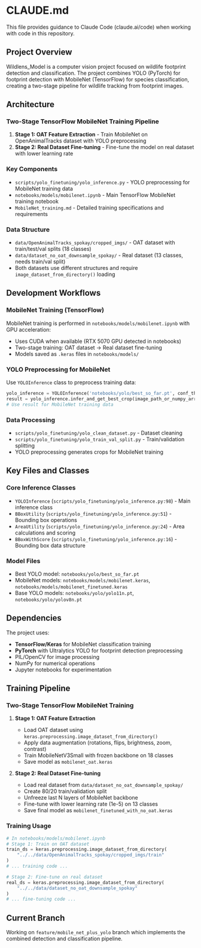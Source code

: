 # CLAUDE.md

This file provides guidance to Claude Code (claude.ai/code) when working with code in this repository.

## Project Overview

Wildlens_Model is a computer vision project focused on wildlife footprint detection and classification. The project combines YOLO (PyTorch) for footprint detection with MobileNet (TensorFlow) for species classification, creating a two-stage pipeline for wildlife tracking from footprint images.

## Architecture

### Two-Stage TensorFlow MobileNet Training Pipeline
1. **Stage 1: OAT Feature Extraction** - Train MobileNet on OpenAnimalTracks dataset with YOLO preprocessing
2. **Stage 2: Real Dataset Fine-tuning** - Fine-tune the model on real dataset with lower learning rate

### Key Components
- `scripts/yolo_finetuning/yolo_inference.py` - YOLO preprocessing for MobileNet training data
- `notebooks/models/mobilenet.ipynb` - Main TensorFlow MobileNet training notebook
- `MobileNet_training.md` - Detailed training specifications and requirements

### Data Structure
- `data/OpenAnimalTracks_spokay/cropped_imgs/` - OAT dataset with train/test/val splits (18 classes)
- `data/dataset_no_oat_downsample_spokay/` - Real dataset (13 classes, needs train/val split)
- Both datasets use different structures and require `image_dataset_from_directory()` loading

## Development Workflows

### MobileNet Training (TensorFlow)
MobileNet training is performed in `notebooks/models/mobilenet.ipynb` with GPU acceleration:
- Uses CUDA when available (RTX 5070 GPU detected in notebooks)
- Two-stage training: OAT dataset → Real dataset fine-tuning
- Models saved as `.keras` files in `notebooks/models/`

### YOLO Preprocessing for MobileNet
Use `YOLOInference` class to preprocess training data:
```python
yolo_inference = YOLOInference('notebooks/yolo/best_so_far.pt', conf_threshold=0.25, iou_threshold=0.45)
result = yolo_inference.infer_and_get_best_crop(image_path_or_numpy_array)
# Use result for MobileNet training data
```

### Data Processing
- `scripts/yolo_finetuning/yolo_clean_dataset.py` - Dataset cleaning
- `scripts/yolo_finetuning/yolo_train_val_split.py` - Train/validation splitting
- YOLO preprocessing generates crops for MobileNet training

## Key Files and Classes

### Core Inference Classes
- `YOLOInference` (`scripts/yolo_finetuning/yolo_inference.py:98`) - Main inference class
- `BBoxUtility` (`scripts/yolo_finetuning/yolo_inference.py:51`) - Bounding box operations
- `AreaUtility` (`scripts/yolo_finetuning/yolo_inference.py:24`) - Area calculations and scoring
- `BBoxWithScore` (`scripts/yolo_finetuning/yolo_inference.py:16`) - Bounding box data structure

### Model Files
- Best YOLO model: `notebooks/yolo/best_so_far.pt`
- MobileNet models: `notebooks/models/mobilenet.keras`, `notebooks/models/mobilenet_finetuned.keras`
- Base YOLO models: `notebooks/yolo/yolo11n.pt`, `notebooks/yolo/yolov8n.pt`

## Dependencies

The project uses:
- **TensorFlow/Keras** for MobileNet classification training
- **PyTorch** with Ultralytics YOLO for footprint detection preprocessing
- PIL/OpenCV for image processing
- NumPy for numerical operations
- Jupyter notebooks for experimentation

## Training Pipeline

### Two-Stage TensorFlow MobileNet Training
1. **Stage 1: OAT Feature Extraction**
   - Load OAT dataset using `keras.preprocessing.image_dataset_from_directory()`
   - Apply data augmentation (rotations, flips, brightness, zoom, contrast)
   - Train MobileNetV3Small with frozen backbone on 18 classes
   - Save model as `mobilenet_oat.keras`

2. **Stage 2: Real Dataset Fine-tuning**
   - Load real dataset from `data/dataset_no_oat_downsample_spokay/`
   - Create 80/20 train/validation split
   - Unfreeze last N layers of MobileNet backbone
   - Fine-tune with lower learning rate (1e-5) on 13 classes
   - Save final model as `mobilenet_finetuned_with_no_oat.keras`

### Training Usage

```python
# In notebooks/models/mobilenet.ipynb
# Stage 1: Train on OAT dataset
train_ds = keras.preprocessing.image_dataset_from_directory(
    "../../data/OpenAnimalTracks_spokay/cropped_imgs/train"
)
# ... training code ...

# Stage 2: Fine-tune on real dataset
real_ds = keras.preprocessing.image_dataset_from_directory(
    "../../data/dataset_no_oat_downsample_spokay"
)
# ... fine-tuning code ...
```

## Current Branch

Working on `feature/mobile_net_plus_yolo` branch which implements the combined detection and classification pipeline.